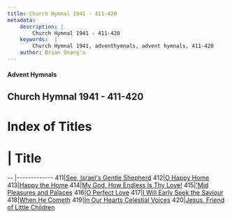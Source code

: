```yaml
---
title: Church Hymnal 1941 - 411-420
metadata:
    description: |
        Church Hymnal 1941 - 411-420
    keywords:  |
        Church Hymnal 1941, adventhymnals, advent hymnals, 411-420
    author: Brian Onang'o
---
```


#### Advent Hymnals
## Church Hymnal 1941 - 411-420

# Index of Titles
# | Title                        
-- |-------------
411|[See, Israel's Gentle Shepherd](/church-hymnal/CH/401-500/411-420/See,-Israel's-Gentle-Shepherd)
412|[O Happy Home](/church-hymnal/CH/401-500/411-420/O-Happy-Home)
413|[Happy the Home](/church-hymnal/CH/401-500/411-420/Happy-the-Home)
414|[My God, How Endless Is Thy Love!](/church-hymnal/CH/401-500/411-420/My-God,-How-Endless-Is-Thy-Love!)
415|['Mid Pleasures and Palaces](/church-hymnal/CH/401-500/411-420/'Mid-Pleasures-and-Palaces)
416|[O Perfect Love](/church-hymnal/CH/401-500/411-420/O-Perfect-Love)
417|[I Will Early Seek the Saviour](/church-hymnal/CH/401-500/411-420/I-Will-Early-Seek-the-Saviour)
418|[When He Cometh](/church-hymnal/CH/401-500/411-420/When-He-Cometh)
419|[In Our Hearts Celestial Voices](/church-hymnal/CH/401-500/411-420/In-Our-Hearts-Celestial-Voices)
420|[Jesus, Friend of Little Children](/church-hymnal/CH/401-500/411-420/Jesus,-Friend-of-Little-Children)